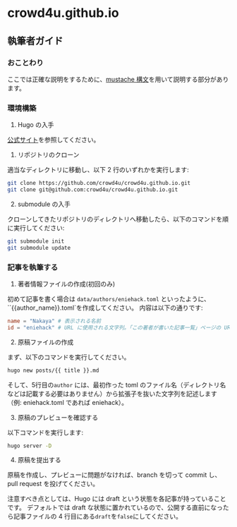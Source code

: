 # crowd4u.github.io

## 執筆者ガイド

### おことわり

ここでは正確な説明をするために、[mustache 構文](https://mustache.github.io/mustache.1.html)を用いて説明する部分があります。

### 環境構築

1. Hugo の入手

[公式サイト](https://gohugo.io/installation/)を参照してください。

1. リポジトリのクローン

適当なディレクトリに移動し、以下 2 行のいずれかを実行します:
``` sh
git clone https://github.com/crowd4u/crowd4u.github.io.git
git clone git@github.com:crowd4u/crowd4u.github.io.git
```

2. submodule の入手

クローンしてきたリポジトリのディレクトリへ移動したら、以下のコマンドを順に実行してください:

```sh
git submodule init
git submodule update
```

### 記事を執筆する

1. 著者情報ファイルの作成(初回のみ)

初めて記事を書く場合は `data/authors/eniehack.toml` といったように、``{{author_name}}.toml`を作成してください。
内容は以下の通りです:

``` toml
name = "Nakaya" # 表示される名前
id = "eniehack" # URL に使用される文字列。「この著者が書いた記事一覧」ページの URL に用いられる。
```

2. 原稿ファイルの作成

まず、以下のコマンドを実行してください。

``` sh
hugo new posts/{{ title }}.md
```

そして、5行目の`author` には、最初作った toml のファイル名（ディレクトリ名などは記載する必要はありません）から拡張子を抜いた文字列を記述します（例: eniehack.toml であれば eniehack）。

3. 原稿のプレビューを確認する

以下コマンドを実行します:

``` sh
hugo server -D
```

4. 原稿を提出する

原稿を作成し、プレビューに問題がなければ、branch を切って commit し、pull request を投げてください。

注意すべき点としては、Hugo には draft という状態を各記事が持っていることです。
デフォルトでは draft な状態に置かれているので、公開する直前になったら記事ファイルの 4 行目にある`draft`を`false`にしてください。

